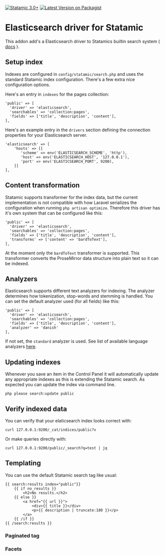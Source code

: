 [![Statamic 3.0+](https://img.shields.io/badge/Statamic-3.0+-FF269E?style=for-the-badge)](https://statamic.com)
[![Latest Version on Packagist](https://img.shields.io/packagist/v/thehome/statamic-elasticsearch.svg?style=for-the-badge)](https://packagist.org/packages/thehome/statamic-elasticsearch)

# Elasticsearch driver for Statamic

This addon add's a Elasticsearch driver to Statamics builtin search system ( [docs](https://statamic.dev/search) ).

## Setup index
Indexes are configured in `config/statamic/search.php` and uses the standard Statamic index configuration. There's a few extra nice configuration options.

Here's an entry in `indexes` for the pages collection:

    'public' => [
      'driver' => 'elasticsearch',
      'searchables' => 'collection:pages',
      'fields' => ['title', 'description', 'content'],
    ],

Here's an example entry in the `drivers` section defining the connection properties for your Elasticsearch server.

    'elasticsearch' => [
        'hosts' => [[
           'scheme' => env('ELASTICSEARCH_SCHEME', 'http'),
           'host' => env('ELASTICSEARCH_HOST', '127.0.0.1'),
           'port' => env('ELASTICSEARCH_PORT', 9200),
        ]]
    ],

## Content transformation
Statamic supports transformer for the index data, but the current implementation is not compatible with how Laravel serializes the configuration when running `php artisan optimize`. Therefore this driver has it's own system that can be configured like this:

    'public' => [
      'driver' => 'elasticsearch',
      'searchables' => 'collection:pages',
      'fields' => ['title', 'description', 'content'],
      'transforms' => ['content' => 'bardToText'],
    ],

At the moment only the `bardToText` transformer is supported. This transformer converts the ProseMirror data structure into plain text so it can be indexed. 

## Analyzers
Elasticsearch supports different text analyzers for indexing. The analyzer determines how tokenization, stop-words and stemming is handled. You can set the default analyzer used (for all fields) like this:

    'public' => [
      'driver' => 'elasticsearch',
      'searchables' => 'collection:pages',
      'fields' => ['title', 'description', 'content'],
      'analyzer' => 'danish'
    ],

If not set, the `standard` analyzer is used. See list of available language analyzers [here](https://www.elastic.co/guide/en/elasticsearch/reference/current/analysis-lang-analyzer.html).

## Updating indexes
Whenever you save an item in the Control Panel it will automatically update any appropriate indexes as this is extending the Statamic search. As expected you can update the index via command line.

    php please search:update public

## Verify indexed data
You can verify that your elaticsearch index looks correct with:

    curl 127.0.0.1:9200/_cat/indices/public?v

Or make queries directly with:

    curl 127.0.0.1:9200/public/_search?q=test | jq

## Templating
You can use the default Statamic search tag like usual:

    {{ search:results index="public"}}
        {{ if no_results }}
            <h2>No results.</h2>
        {{ else }}
            <a href="{{ url }}">
                <div>{{ title }}</div>
                <p>{{ description | truncate:180 }}</p>
            </a>
        {{ /if }}
    {{ /search:results }}

### Paginated tag

### Facets
